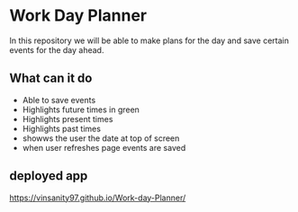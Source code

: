 # Work Day Planner

In this repository we will be able to make plans for the day and save certain events for the day ahead.

## What can it do

* Able to save events
* Highlights future times in green
* Highlights present times
* Highlights past times
* showws the user the date at top of screen
* when user refreshes page events are saved


## deployed app
https://vinsanity97.github.io/Work-day-Planner/
